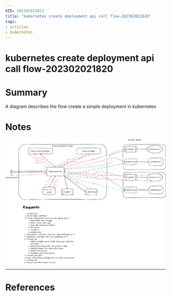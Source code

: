 ```yaml
--- 
UID: 202302021821
title: "kubernetes create deployment api call flow-202302021820"
tags:
- articles
- kubernetes
---
```


# kubernetes create deployment api call flow-202302021820

# Summary

A diagram describes the flow create a simple deployment in kubernetes

# Notes

![](attachments/kubenetes-api-call-flow.png)

---
# References
